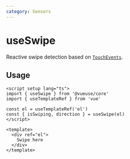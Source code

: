 ```yaml
---
category: Sensors
---
```


# useSwipe

Reactive swipe detection based on [`TouchEvents`](https://developer.mozilla.org/en-US/docs/Web/API/TouchEvent).

## Usage

```vue
<script setup lang="ts">
import { useSwipe } from '@vueuse/core'
import { useTemplateRef } from 'vue'

const el = useTemplateRef('el')
const { isSwiping, direction } = useSwipe(el)
</script>

<template>
  <div ref="el">
    Swipe here
  </div>
</template>
```
